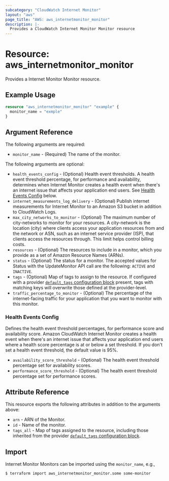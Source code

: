 ```yaml
---
subcategory: "CloudWatch Internet Monitor"
layout: "aws"
page_title: "AWS: aws_internetmonitor_monitor"
description: |-
  Provides a CloudWatch Internet Monitor Monitor resource
---
```


# Resource: aws_internetmonitor_monitor

Provides a Internet Monitor Monitor resource.

## Example Usage

```terraform
resource "aws_internetmonitor_monitor" "example" {
  monitor_name = "exmple"
}
```

## Argument Reference

The following arguments are required:

* `monitor_name` - (Required) The name of the monitor.

The following arguments are optional:

* `health_events_config` - (Optional) Health event thresholds. A health event threshold percentage, for performance and availability, determines when Internet Monitor creates a health event when there's an internet issue that affects your application end users. See [Health Events Config](#health-events-config) below.
* `internet_measurements_log_delivery` - (Optional) Publish internet measurements for Internet Monitor to an Amazon S3 bucket in addition to CloudWatch Logs.
* `max_city_networks_to_monitor` - (Optional) The maximum number of city-networks to monitor for your resources. A city-network is the location (city) where clients access your application resources from and the network or ASN, such as an internet service provider (ISP), that clients access the resources through. This limit helps control billing costs.
* `resources` - (Optional) The resources to include in a monitor, which you provide as a set of Amazon Resource Names (ARNs).
* `status` - (Optional) The status for a monitor. The accepted values for Status with the UpdateMonitor API call are the following: `ACTIVE` and `INACTIVE`.
* `tags` - (Optional) Map of tags to assign to the resource. If configured with a provider [`default_tags` configuration block](https://registry.terraform.io/providers/hashicorp/aws/latest/docs#default_tags-configuration-block) present, tags with matching keys will overwrite those defined at the provider-level.
* `traffic_percentage_to_monitor` - (Optional) The percentage of the internet-facing traffic for your application that you want to monitor with this monitor.

### Health Events Config

Defines the health event threshold percentages, for performance score and availability score. Amazon CloudWatch Internet Monitor creates a health event when there's an internet issue that affects your application end users where a health score percentage is at or below a set threshold. If you don't set a health event threshold, the default value is 95%.

* `availability_score_threshold` - (Optional) The health event threshold percentage set for availability scores.
* `performance_score_threshold` - (Optional) The health event threshold percentage set for performance scores.

## Attribute Reference

This resource exports the following attributes in addition to the arguments above:

* `arn` - ARN of the Monitor.
* `id` - Name of the monitor.
* `tags_all` - Map of tags assigned to the resource, including those inherited from the provider [`default_tags` configuration block](https://registry.terraform.io/providers/hashicorp/aws/latest/docs#default_tags-configuration-block).

## Import

Internet Monitor Monitors can be imported using the `monitor_name`, e.g.,

```
$ terraform import aws_internetmonitor_monitor.some some-monitor
```
